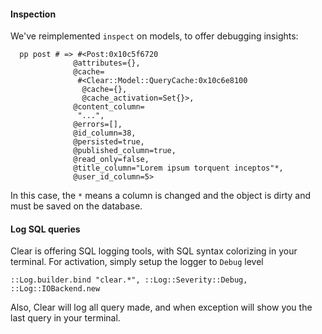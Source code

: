 #### Inspection

We've reimplemented `inspect` on models, to offer debugging insights:

```text
  pp post # => #<Post:0x10c5f6720
              @attributes={},
              @cache=
               #<Clear::Model::QueryCache:0x10c6e8100
                @cache={},
                @cache_activation=Set{}>,
              @content_column=
               "...",
              @errors=[],
              @id_column=38,
              @persisted=true,
              @published_column=true,
              @read_only=false,
              @title_column="Lorem ipsum torquent inceptos"*,
              @user_id_column=5>
```

In this case, the `*` means a column is changed and the object is dirty and must
be saved on the database.

#### Log SQL queries

Clear is offering SQL logging tools, with SQL syntax colorizing in your terminal.
For activation, simply setup the logger to `Debug` level

```
::Log.builder.bind "clear.*", ::Log::Severity::Debug, ::Log::IOBackend.new
```

Also, Clear will log all query made, and when exception will show you the last query
in your terminal.